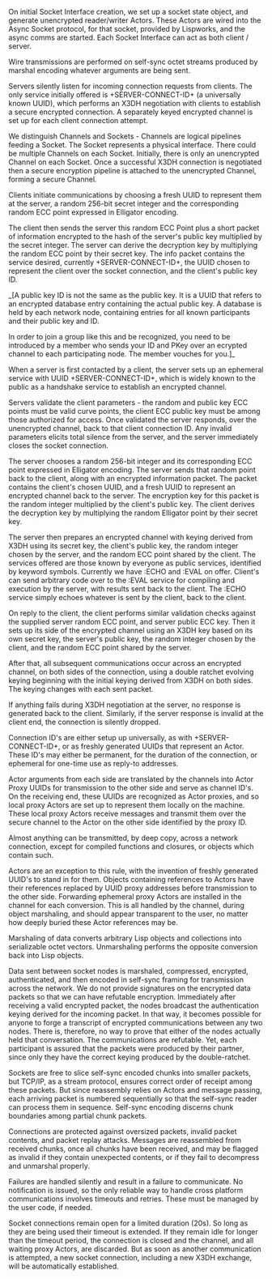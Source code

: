 
On initial Socket Interface creation, we set up a socket state object, and generate unencrypted reader/writer Actors.
These Actors are wired into the Async Socket protocol, for that socket, provided by Lispworks, and the async comms are
started. Each Socket Interface can act as both client / server.

Wire transmissions are performed on self-sync octet streams produced by marshal encoding whatever arguments are being
sent.

Servers silently listen for incoming connection requests from clients.  The only service initially offered is
+SERVER-CONNECT-ID+ (a universally known UUID), which performs an X3DH negotiation with clients to establish a secure
encrypted connection. A separately keyed encrypted channel is set up for each client connection attempt.

We distinguish Channels and Sockets - Channels are logical pipelines feeding a Socket. The Socket represents a physical
interface. There could be multiple Channels on each Socket. Initially, there is only an unencrypted Channel on each
Socket. Once a successful X3DH connection is negotiated then a secure encryption pipeline is attached to the unencrypted
Channel, forming a secure Channel.

Clients initiate communications by choosing a fresh UUID to represent them at the server, a
random 256-bit secret integer and the corresponding random ECC point expressed in Elligator encoding.

The client then sends the server this random ECC Point plus a short packet of information encrypted to the hash of the server's
public key multiplied by the secret integer. The server can derive the decryption key by multiplying the random ECC point
by their secret key. The info packet contains the service desired, currently +SERVER-CONNECT-ID+, 
the UUID chosen to represent the client over the socket connection, and the client's public key ID.

_[A public key ID is not the same as the public key. It is a UUID that refers to an encrypted database entry containing the actual
public key. A database is held by each network node, containing entries for all known participants and their public key
and ID.

In order to join a group like this and be recognized, you need to be introduced by a member who sends your ID and PKey
over an ecrypted channel to each participating node. The member vouches for you.]_

When a server is first contacted by a client, the server sets up an ephemeral service with UUID +SERVER-CONNECT-ID+, which is
widely known to the public as a handshake service to establish an encrypted channel.

Servers validate the client parameters - the random and public key ECC points must be valid curve points, the client ECC public
key must be among those authorized for access. Once validated the server responds, over the unencrypted channel, back to that
client connection ID. Any invalid parameters elicits total silence from the server, and the server immediately closes the socket connection.

The server chooses a random 256-bit integer and its corresponding ECC point expressed in Elligator 
encoding. The server sends that random point back to the client, along with an encrypted information packet. The packet
contains the client's chosen UUID, and a fresh UUID to represent an encrypted channel back to the server. The encryption
key for this packet is the random integer multiplied by the client's public key. The client derives the decryption key by
multiplying the random Elligator point by their secret key.

The server then prepares an encrypted channel with keying derived from X3DH using its secret key, the client's public key, 
the random integer chosen by the server, and the random ECC point shared by the client. The services offered are those known
by everyone as public services, identified by keyword symbols. Currently we have :ECHO and :EVAL on offer. Client's can send arbitrary code
over to the :EVAL service for compiling and execution by the server, with results sent back to the client. The :ECHO service simply echoes
whatever is sent by the client, back to the client.

On reply to the client, the client performs similar validation checks against the supplied server random ECC point, and
server public ECC key. Then it sets up its side of the encrypted channel using an X3DH key based on its own secret key, 
the server's public key, the random integer chosen by the client, and the random ECC point shared by the server.

After that, all subsequent communications occur across an encrypted channel, on both sides of the connection, 
using a double ratchet evolving keying beginning with the initial keying derived from X3DH on both sides. The keying changes
with each sent packet.

If anything fails during X3DH negotiation at the server, no response is generated back to the client. Similarly, if the
server response is invalid at the client end, the connection is silently dropped.

Connection ID's are either setup up universally, as with +SERVER-CONNECT-ID+, or as freshly generated UUIDs that
represent an Actor. These ID's may either be permanent, for the duration of the connection, or ephemeral for one-time use
as reply-to addresses.

Actor arguments from each side are translated by the channels into Actor Proxy UUIDs for transmission to the other side
and serve as channel ID's. On the receiving end, these UUIDs are recognized as Actor proxies, and so local proxy Actors
are set up to represent them locally on the machine. These local proxy Actors receive messages and transmit them over the
secure channel to the Actor on the other side identified by the proxy ID.

Almost anything can be transmitted, by deep copy, across a network connection, except for compiled functions and
closures, or objects which contain such.

Actors are an exception to this rule, with the invention of freshly generated UUID's to stand in for them. Objects
containing references to Actors have their references replaced by UUID proxy addresses before transmission to the other
side. Forwarding ephemeral proxy Actors are installed in the channel for each conversion. This is all handled by the
channel, during object marshaling, and should appear transparent to the user, no matter how deeply buried these Actor
references may be.

Marshaling of data converts arbitrary Lisp objects and collections into serializable octet vectors. Unmarshaling performs
the opposite conversion back into Lisp objects.

Data sent between socket nodes is marshaled, compressed, encrypted, authenticated, and then encoded in self-sync framing 
for transmission across the network. We do not provide signatures on the encrypted data packets so that we can have refutable 
encryption. Immediately after receiving a valid encrypted packet, the nodes broadcast the authentication keying derived for the 
incoming packet. In that way, it becomes possible for anyone to forge a transcript of encrypted communications between any two nodes.
There is, therefore, no way to prove that either of the nodes actually held that conversation. The communications are refutable. 
Yet, each participant is assured that the packets were produced by their partner, since only they have the correct keying 
produced by the double-ratchet.

Sockets are free to slice self-sync encoded chunks into smaller packets, but TCP/IP, as a stream protocol, ensures
correct order of receipt among these packets. But since reassembly relies on Actors and message passing, each arriving
packet is numbered sequentially so that the self-sync reader can process them in sequence. Self-sync encoding discerns
chunk boundaries among partial chunk packets.

Connections are protected against oversized packets, invalid packet contents, and packet replay attacks.
Messages are reassembled from received chunks, once all chunks have been received, and may be flagged as invalid
if they contain unexpected contents, or if they fail to decompress and unmarshal properly.

Failures are handled silently and result in a failure to communicate.  No notification is issued, so the only reliable
way to handle cross platform communications involves timeouts and retries. These must be managed by the user code, if
needed.

Socket connections remain open for a limited duration (20s). So long as they are being used their timeout is extended. If
they remain idle for longer than the timeout period, the connection is closed and the channel, and all waiting proxy
Actors, are discarded. But as soon as another communication is attempted, a new socket connection, including a new X3DH
exchange, will be automatically established.



